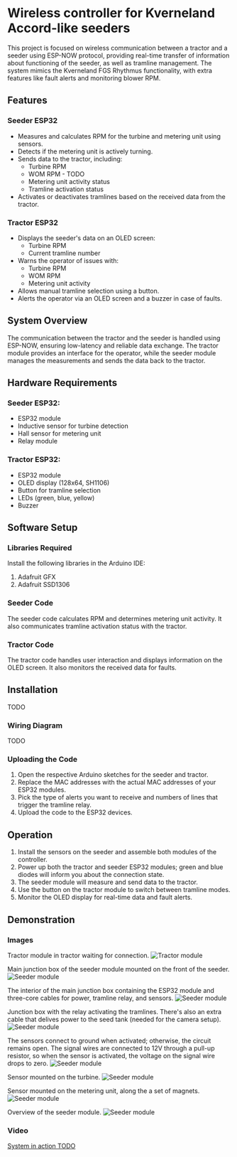 # Wireless controller for Kverneland Accord-like seeders

This project is focused on wireless communication between a tractor and a seeder using ESP-NOW protocol, providing real-time transfer of information about functioning of the seeder, as well as tramline management.
The system mimics the Kverneland FGS Rhythmus functionality, with extra features like fault alerts and monitoring blower RPM.

## Features

### Seeder ESP32

- Measures and calculates RPM for the turbine and metering unit using sensors.
- Detects if the metering unit is actively turning.
- Sends data to the tractor, including:
  - Turbine RPM
  - WOM RPM - TODO
  - Metering unit activity status
  - Tramline activation status
- Activates or deactivates tramlines based on the received data from the tractor.

### Tractor ESP32

- Displays the seeder's data on an OLED screen:
  - Turbine RPM
  - Current tramline number
- Warns the operator of issues with:
  - Turbine RPM
  - WOM RPM
  - Metering unit activity
- Allows manual tramline selection using a button.
- Alerts the operator via an OLED screen and a buzzer in case of faults.

## System Overview

The communication between the tractor and the seeder is handled using ESP-NOW, ensuring low-latency and reliable data exchange. The tractor module provides an interface for the operator, while the seeder module manages the measurements and sends the data back to the tractor.

## Hardware Requirements

### Seeder ESP32:

- ESP32 module
- Inductive sensor for turbine detection
- Hall sensor for metering unit
- Relay module

### Tractor ESP32:

- ESP32 module
- OLED display (128x64, SH1106)
- Button for tramline selection
- LEDs (green, blue, yellow)
- Buzzer

## Software Setup

### Libraries Required

Install the following libraries in the Arduino IDE:

1. Adafruit GFX
2. Adafruit SSD1306

### Seeder Code

The seeder code calculates RPM and determines metering unit activity. It also communicates tramline activation status with the tractor.

### Tractor Code

The tractor code handles user interaction and displays information on the OLED screen. It also monitors the received data for faults.

## Installation

TODO

### Wiring Diagram

TODO

### Uploading the Code

1. Open the respective Arduino sketches for the seeder and tractor.
2. Replace the MAC addresses with the actual MAC addresses of your ESP32 modules.
3. Pick the type of alerts you want to receive and numbers of lines that trigger the tramline relay.
4. Upload the code to the ESP32 devices.

## Operation

1. Install the sensors on the seeder and assemble both modules of the controller.
1. Power up both the tractor and seeder ESP32 modules; green and blue diodes will inform you about the connection state.
1. The seeder module will measure and send data to the tractor.
1. Use the button on the tractor module to switch between tramline modes.
1. Monitor the OLED display for real-time data and fault alerts.

## Demonstration

### Images

Tractor module in tractor waiting for connection.
![Tractor module](images/tractor_module_on.JPEG)

Main junction box of the seeder module mounted on the front of the seeder.
![Seeder module](images/seeder_module.JPEG)

The interior of the main junction box containing the ESP32 module and three-core cables for power, tramline relay, and sensors.
![Seeder module](images/main_box.JPEG)

Junction box with the relay activating the tramlines. There's also an extra cable that delives power to the seed tank (needed for the camera setup).
![Seeder module](images/relay_box.JPEG)

The sensors connect to ground when activated; otherwise, the circuit remains open. The signal wires are connected to 12V through a pull-up resistor, so when the sensor is activated, the voltage on the signal wire drops to zero.
![Seeder module](images/sensor_box.JPEG)

Sensor mounted on the turbine.
![Seeder module](images/turbine_sensor.JPEG)

Sensor mounted on the metering unit, along the a set of magnets.
![Seeder module](images/metering_unit_sensor.JPEG)

Overview of the seeder module.
![Seeder module](images/junction_boxes_overview.JPEG)

### Video

[System in action TODO]()
